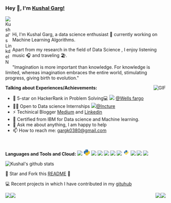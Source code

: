 ### Hey 👋, I'm [Kushal Garg!](https://github.com/KushalGarg12)


<a href="https://www.linkedin.com/in/KushalGarg12/">
  <img align="left" alt="Kushal's LinkdeIN" width="22px" src="https://cdn.jsdelivr.net/npm/simple-icons@v3/icons/linkedin.svg" />
</a>



<br />
<br />

Hi, I'm Kushal Garg, a data science enthusiast  🚀 currently working on Machine Learning Algorithms.   

Apart from my research in the field of Data Science , I enjoy listening music 🎧 and traveling 🏖️.

"Imagination is more important than knowledge. For knowledge is limited, whereas imagination embraces the entire world, stimulating progress, giving birth to evolution." 

  <img align="right" alt="GIF" src="https://media.giphy.com/media/3oFzlVJAzNUDwvpcc0/giphy.gif" />


**Talking about Experiences/Achievements:**

- 🥇 5-star on HackerRank in Problem Solving💻 <code><img height="20" src="https://github.com/aniruddhachoudhury/Credit-Risk-Model/blob/master/Wells_Fargo_Bank_logotype_logo_3D.jpg"></code> [@Wells fargo](https://www.hackerrank.com/kushal_12) 
- 👨‍💻 Open to Data science Internships <code><img height="20" src="https://github.com/aniruddhachoudhury/Credit-Risk-Model/blob/master/incture-technologies_owler_20160227_014455_original.png"></code>[@Incture](https://incture.com/)
- ⚡️  Techinical Blogger [Medium](https://medium.com/@aniruddha.choudhury94) and [Linkedin](https://www.linkedin.com/in/aniruddha-choudhury-5a34b511b/)
- 🤝 Certified from IBM for Data science and Machine learning.
- 💬 Ask me about anything, I am happy to help
- 📫 How to reach me: gargk0380@gmail.com

&nbsp;

**Languages and Tools and Cloud:**
<code><img height="20" src="https://www.google.com/url?sa=i&url=https%3A%2F%2Fcommons.wikimedia.org%2Fwiki%2FFile%3APython-logo-notext.svg&psig=AOvVaw0Xt7Xa0nA7S5quSYoYtXsQ&ust=1603217059790000&source=images&cd=vfe&ved=0CAIQjRxqFwoTCLj8yY6fwewCFQAAAAAdAAAAABAD"></code>
<code><img height="20" src="https://github.com/KushalGarg12/KushalGarg12/blob/main/logo/python.webp"></code>
<code><img height="20" src="https://raw.githubusercontent.com/aniruddhachoudhury/Credit-Risk-Model/master/1*WCsqMt85nMP0DvYv0JnkOA.png"></code>
<code><img height="20" src="https://github.com/aniruddhachoudhury/Credit-Risk-Model/blob/master/Pytorch_logo.png"></code>
<code><img height="20" src="https://github.com/aniruddhachoudhury/Credit-Risk-Model/blob/master/logo.png"></code>
<code><img height="20" src="https://github.com/aniruddhachoudhury/Credit-Risk-Model/blob/master/social_default-1d3b50b1eba4c2b06244425ff0c49570.jpg"></code>
<code><img height="20" src="https://github.com/aniruddhachoudhury/Credit-Risk-Model/blob/master/horizontal-logo-monochromatic-white.png"></code>
<code><img height="20" src="https://raw.githubusercontent.com/github/explore/80688e429a7d4ef2fca1e82350fe8e3517d3494d/topics/python/python.png"></code>
<code><img height="20" src="https://github.com/aniruddhachoudhury/Credit-Risk-Model/blob/master/hM6lnfw8_400x400.jpg"></code>
<code><img height="20" src="https://raw.githubusercontent.com/aniruddhachoudhury/Credit-Risk-Model/master/apple-icon.png"></code>
<code><img height="20" src="https://raw.githubusercontent.com/aniruddhachoudhury/Credit-Risk-Model/master/AirflowLogo.png"></code>

![Kushal's github stats](https://github-readme-stats.vercel.app/api?username=KushalGarg12&show_icons=true&hide_border=true)

:pushpin: Star and Fork this [README](https://github.com/KushalGarg12/) :pencil:

💻 Recent projects in which I have contributed in my [gituhub](https://github.com/KushalGarg12)


<a href="https://github.com/KushalGarg12/Salary-prediction-app">
  <img align="left" src="https://github-readme-stats.vercel.app/api/pin/?username=KushalGarg12&repo=Salary-prediction-app" />
</a>

<a href="https://github.com/KushalGarg12/Diabetes_checkup_app">
  <img align="right" src="https://github-readme-stats.vercel.app/api/pin/?username=KushalGarg12&repo=Diabetes_checkup_app" />
</a>

<a href="https://github.com/KushalGarg12/Heart_Disease-check-app">
  <img align="left" src="https://github-readme-stats.vercel.app/api/pin/?username=KushalGarg12&repo=Heart_Disease-check-app" />
</a>

<a href="https://github.com/KushalGarg12/Stock-Sentiment-Analysis">
  <img align="right" src="https://github-readme-stats.vercel.app/api/pin/?username=KushalGarg12&repo=Stock-Sentiment-Analysis" />
</a>




